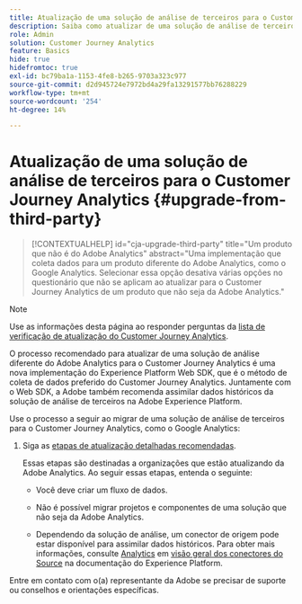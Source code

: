 ```yaml
---
title: Atualização de uma solução de análise de terceiros para o Customer Journey Analytics
description: Saiba como atualizar de uma solução de análise de terceiros para o Customer Journey Analytics
role: Admin
solution: Customer Journey Analytics
feature: Basics
hide: true
hidefromtoc: true
exl-id: bc79ba1a-1153-4fe8-b265-9703a323c977
source-git-commit: d2d945724e7972bd4a29fa13291577bb76288229
workflow-type: tm+mt
source-wordcount: '254'
ht-degree: 14%

---
```


# Atualização de uma solução de análise de terceiros para o Customer Journey Analytics {#upgrade-from-third-party}

<!-- markdownlint-disable MD034 -->

>[!CONTEXTUALHELP]
>id="cja-upgrade-third-party"
>title="Um produto que não é do Adobe Analytics"
>abstract="Uma implementação que coleta dados para um produto diferente do Adobe Analytics, como o Google Analytics. Selecionar essa opção desativa várias opções no questionário que não se aplicam ao atualizar para o Customer Journey Analytics de um produto que não seja da Adobe Analytics."

<!-- markdownlint-enable MD034 -->

>[!NOTE]
> 
>Use as informações desta página ao responder perguntas da [lista de verificação de atualização do Customer Journey Analytics](https://gigazelle.github.io/cja-ttv/).

O processo recomendado para atualizar de uma solução de análise diferente do Adobe Analytics para o Customer Journey Analytics é uma nova implementação do Experience Platform Web SDK, que é o método de coleta de dados preferido do Customer Journey Analytics. Juntamente com o Web SDK, a Adobe também recomenda assimilar dados históricos da solução de análise de terceiros na Adobe Experience Platform.

<!-- After you have enough historical data using the Experience Platform Web SDK and you have fully transitioned to Customer Journey Analytics, the Analytics source connector can be turned off and the Web SDK can be used exclusively. -->

Use o processo a seguir ao migrar de uma solução de análise de terceiros para o Customer Journey Analytics, como o Google Analytics:

1. Siga as [etapas de atualização detalhadas recomendadas](/help/getting-started/cja-upgrade/cja-upgrade-recommendations.md#detailed-recommended-upgrade-steps).

   Essas etapas são destinadas a organizações que estão atualizando da Adobe Analytics. Ao seguir essas etapas, entenda o seguinte:

   * Você deve criar um fluxo de dados.

   * Não é possível migrar projetos e componentes de uma solução que não seja da Adobe Analytics.

   * Dependendo da solução de análise, um conector de origem pode estar disponível para assimilar dados históricos. Para obter mais informações, consulte [Analytics](https://experienceleague.adobe.com/en/docs/experience-platform/sources/home#analytics) em [visão geral dos conectores do Source](https://experienceleague.adobe.com/en/docs/experience-platform/sources/home) na documentação do Experience Platform.


Entre em contato com o(a) representante da Adobe se precisar de suporte ou conselhos e orientações específicas.

